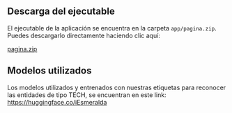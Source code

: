 ## Descarga del ejecutable

El ejecutable de la aplicación se encuentra en la carpeta `app/pagina.zip`.  
Puedes descargarlo directamente haciendo clic aquí:

[pagina.zip](https://github.com/iEsmeralda/Servicio-social-protocolos/raw/main/app/pagina.zip)

## Modelos utilizados

Los modelos utilizados y entrenados con nuestras etiquetas para reconocer las entidades de tipo TECH, se encuentran en este link: https://huggingface.co/iEsmeralda
